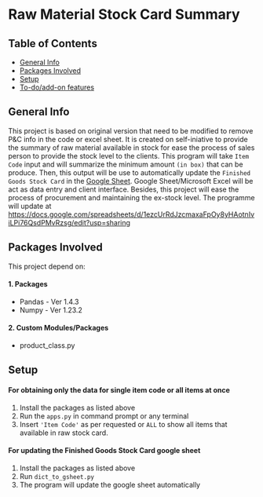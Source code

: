 

# Raw Material Stock Card Summary


## Table of Contents
* [General Info](#General-Info)
* [Packages Involved](#Packages-Involved)
* [Setup](#Setup)
* [To-do/add-on features](#To-do/add-on-features)


## General Info

This project is based on original version that need to be modified to remove P&C info in the code or excel sheet. It is created on self-iniative to provide the summary of raw material available in stock for ease the process of sales person to provide the stock level to the clients. This program will take ```Item Code``` input and will summarize the minimum amount ```(in box)``` that can be produce. Then, this output will be use to automatically update the ```Finished Goods Stock Card``` in the [Google Sheet](#https://docs.google.com/spreadsheets/d/1ezcUrRdJzcmaxaFpOy8yHAotnIviLPi76QsdPMvRzsg/edit?usp=sharing). Google Sheet/Microsoft Excel will be act as data entry and client interface. Besides, this project will ease the process of procurement and maintaining the ex-stock level. The programme will update at https://docs.google.com/spreadsheets/d/1ezcUrRdJzcmaxaFpOy8yHAotnIviLPi76QsdPMvRzsg/edit?usp=sharing

## Packages Involved

This project depend on:

#### 1. Packages

* Pandas - Ver 1.4.3
* Numpy - Ver 1.23.2

#### 2. Custom Modules/Packages

* product_class.py


## Setup    

#### For obtaining only the data for single item code or all items at once
1. Install the packages as listed above
2. Run the ```apps.py``` in command prompt or any terminal
3. Insert ```'Item Code'``` as per requested or ```ALL``` to show all items that available in raw stock card.

#### For updating the Finished Goods Stock Card google sheet
1. Install the packages as listed above
2. Run ```dict_to_gsheet.py```
3. The program will update the google sheet automatically

